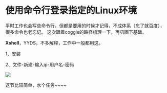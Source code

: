 
# 使用命令行登录指定的Linux环境

平时工作也会写些命令行，但都是要用的时候才记得，不成体系（忘了就百度），很多命令也老忘记。
这次跟着coggle的路径梳理一下，再巩固下基础。

**Xshell**，YYDS，不多解释，工作中一般都用这。

1、安装

2、文件-新建-输入ip-用户名-密码

![](https://files.catbox.moe/11hely.png)

这节比较简单，水个任务~~~~




